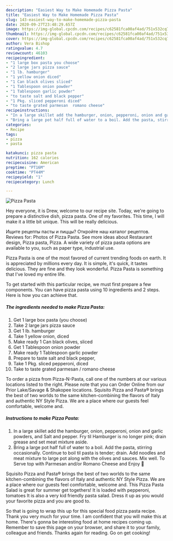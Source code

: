 ```yaml
---
description: "Easiest Way to Make Homemade Pizza Pasta"
title: "Easiest Way to Make Homemade Pizza Pasta"
slug: 143-easiest-way-to-make-homemade-pizza-pasta
date: 2020-09-27T23:48:29.657Z
image: https://img-global.cpcdn.com/recipes/c62581fca00af4ad/751x532cq70/pizza-pasta-recipe-main-photo.jpg
thumbnail: https://img-global.cpcdn.com/recipes/c62581fca00af4ad/751x532cq70/pizza-pasta-recipe-main-photo.jpg
cover: https://img-global.cpcdn.com/recipes/c62581fca00af4ad/751x532cq70/pizza-pasta-recipe-main-photo.jpg
author: Vera Bishop
ratingvalue: 4.7
reviewcount: 46103
recipeingredient:
- "1 large box pasta you choose"
- "2 large jars pizza sauce"
- "1 lb. hamburger"
- "1 yellow onion diced"
- "1 Can black olives sliced"
- "1 Tablespoon onion powder"
- "1 Tablespoon garlic powder"
- "to taste salt and black pepper"
- "1 Pkg. sliced pepperoni diced"
- "to taste grated parmesan  romano cheese"
recipeinstructions:
- "In a large skillet add the hamburger, onion, pepperoni, onion and garlic powders, and Salt and pepper. Fry til Hamburger is no longer pink; drain grease and set meat mixture aside."
- "Bring a large pot half full of water to a boil. Add the pasta, stirring occasionally. Continue to boil til pasta is tender; drain. Add noodles and meat mixture to large pot along with the olives and sauces. Mix well. To Serve top with Parmesan and/or Romano Cheese and Enjoy 🥰"
categories:
- Recipe
tags:
- pizza
- pasta

katakunci: pizza pasta 
nutrition: 162 calories
recipecuisine: American
preptime: "PT16M"
cooktime: "PT44M"
recipeyield: "1"
recipecategory: Lunch

---
```



![Pizza Pasta](https://img-global.cpcdn.com/recipes/c62581fca00af4ad/751x532cq70/pizza-pasta-recipe-main-photo.jpg)

Hey everyone, it is Drew, welcome to our recipe site. Today, we're going to prepare a distinctive dish, pizza pasta. One of my favorites. This time, I will make it a little bit unique. This will be really delicious.

Ищите рецепты пасты и пиццы? Откройте наш каталог рецептов. Reviews for: Photos of Pizza Pasta. See more ideas about Restaurant design, Pizza pasta, Pizza. A wide variety of pizza pasta options are available to you, such as paper type, industrial use.

Pizza Pasta is one of the most favored of current trending foods on earth. It is appreciated by millions every day. It is simple, it's quick, it tastes delicious. They are fine and they look wonderful. Pizza Pasta is something that I've loved my entire life.


To get started with this particular recipe, we must first prepare a few components. You can have pizza pasta using 10 ingredients and 2 steps. Here is how you can achieve that.

<!--inarticleads1-->

##### The ingredients needed to make Pizza Pasta:

1. Get 1 large box pasta (you choose)
1. Take 2 large jars pizza sauce
1. Get 1 lb. hamburger
1. Take 1 yellow onion, diced
1. Make ready 1 Can black olives, sliced
1. Get 1 Tablespoon onion powder
1. Make ready 1 Tablespoon garlic powder
1. Prepare to taste salt and black pepper,
1. Take 1 Pkg. sliced pepperoni, diced
1. Take to taste grated parmesan / romano cheese


To order a pizza from Pizza-N-Pasta, call one of the numbers at our various locations listed to the right. Please note that you can Order Online from our Prior Lake/Savage &amp; Shakopee locations. Squisito Pizza and Pasta® brings the best of two worlds to the same kitchen-combining the flavors of Italy and authentic NY Style Pizza. We are a place where our guests feel comfortable, welcome and. 

<!--inarticleads2-->

##### Instructions to make Pizza Pasta:

1. In a large skillet add the hamburger, onion, pepperoni, onion and garlic powders, and Salt and pepper. Fry til Hamburger is no longer pink; drain grease and set meat mixture aside.
1. Bring a large pot half full of water to a boil. Add the pasta, stirring occasionally. Continue to boil til pasta is tender; drain. Add noodles and meat mixture to large pot along with the olives and sauces. Mix well. To Serve top with Parmesan and/or Romano Cheese and Enjoy 🥰


Squisito Pizza and Pasta® brings the best of two worlds to the same kitchen-combining the flavors of Italy and authentic NY Style Pizza. We are a place where our guests feel comfortable, welcome and. This Pizza Pasta Salad is great for summer get togethers! It is loaded with pepperoni, tomatoes It is also a very kid friendly pasta salad. Dress it up as you would your favorite pizza and you are good to. 

So that is going to wrap this up for this special food pizza pasta recipe. Thank you very much for your time. I am confident that you will make this at home. There's gonna be interesting food at home recipes coming up. Remember to save this page on your browser, and share it to your family, colleague and friends. Thanks again for reading. Go on get cooking!
